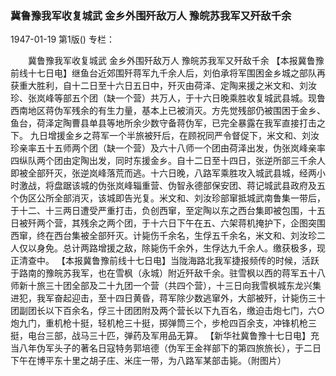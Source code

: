### 冀鲁豫我军收复城武  金乡外围歼敌万人  豫皖苏我军又歼敌千余

1947-01-19
第1版()
专栏：

　　冀鲁豫我军收复城武
    金乡外围歼敌万人
    豫皖苏我军又歼敌千余
    【本报冀鲁豫前线十七日电】继鱼台近郊围歼蒋军九千余人后，刘伯承将军围困金乡城之部队再获重大胜利，自十二日至十六日五日中，歼灭由荷泽、定陶来援之米文和、刘汝珍、张岚峰等部五个团（缺一个营）共万人，于十六日晚乘胜收复城武县城。现鲁西南地区蒋伪军残余的有生力量，基本上已被消灭。方先觉残部仍被围困于金乡、鱼台，荷泽定陶曹县单县等地所余少数守备蒋伪军，已完全暴露在我军直接打击之下。
    九日增援金乡之蒋军一个半旅被歼后，在顾祝同严令督促下，米文和、刘汝珍亲率五十五师两个团（缺一个营）及六十八师一个团由荷泽出发，伪张岚峰亲率四纵队两个团由定陶出发，同时东援金乡。自十二日至十四日，张逆所部三千余人即被全部歼灭，张逆岚峰落荒而逃。十六日晚，八路军乘胜攻入城武县城，经两小时激战，将盘踞该城的伪张岚峰辎重营、伪智永德部保安团、蒋记城武县政府及五个伪区公所全部消灭，该城即告光复。米文和、刘汝珍部窜抵城武南鲁集一带后，于十二、十三两日遭受严重打击，负创西窜，至定陶以东之西台集即被包围，十五日被歼两个营，其残余之两个团，于十六日下午在五、六架蒋机掩护下，企图突围西窜，终在西台集被全部歼灭。计毙伤千余名，生俘五千余名，米文和、刘汝珍二人仅以身免。总计两路增援之敌，除毙伤千余外，生俘达九千余人。缴获极多，现正清查中。
    【本报冀鲁豫前线十七日电】当陇海路北我军捷报频传的时候，活跃于路南的豫皖苏我军，也在雪枫（永城）附近歼敌千余。驻雪枫以西的蒋军五十八师新十旅三十团全部及二十九团一个营（共四个营），十三日向我雪枫城东龙兴集进犯，我军奋起迎击，至十四日黄昏，蒋军除少数逃窜外，大部被歼，计毙伤三十团副团长以下百余名，俘三十团团附及两个营长以下九百名，缴迫击炮七门，六○炮九门，重机枪十挺，轻机枪三十挺，掷弹筒三个，步枪四百余支，冲锋机枪三挺，电台三部，战马三十匹，弹药及军用品无算。
    【新华社冀鲁豫十七日电】充当八年伪军头子的著名日寇特务郭培德（伪军王金祥部下的第四旅旅长），于二日下午在博平东十里之胡子庄、米庄一带，为八路军某部击毙。（附图片）
